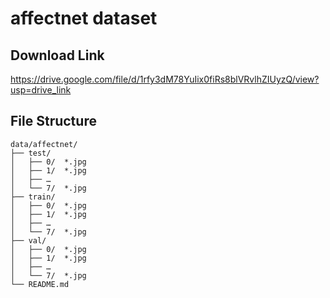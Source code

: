 # affectnet dataset

## Download Link
https://drive.google.com/file/d/1rfy3dM78YuIix0fiRs8blVRvlhZIUyzQ/view?usp=drive_link

## File Structure

```
data/affectnet/
├── test/
│   ├── 0/  *.jpg 
│   ├── 1/  *.jpg
│   ├── …  
│   └── 7/  *.jpg
├── train/
│   ├── 0/  *.jpg
│   ├── 1/  *.jpg
│   ├── …  
│   └── 7/  *.jpg
├── val/
│   ├── 0/  *.jpg
│   ├── 1/  *.jpg
│   ├── …  
│   └── 7/  *.jpg
└── README.md
```